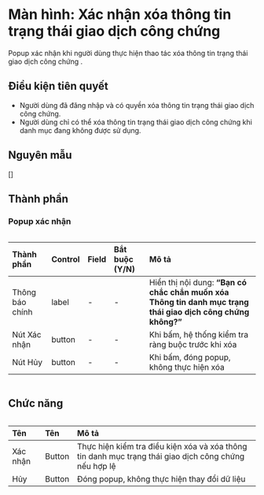# Màn hình: Xác nhận xóa thông tin trạng thái giao dịch công chứng
Popup xác nhận khi người dùng thực hiện thao tác xóa thông tin trạng thái giao dịch công chứng .

## Điều kiện tiên quyết
- Người dùng đã đăng nhập và có quyền xóa thông tin trạng thái giao dịch công chứng.
- Người dùng chỉ có thể xóa thông tin trạng thái giao dịch công chứng khi danh mục đang không được sử dụng.

## Nguyên mẫu
[]

## Thành phần

### Popup xác nhận

<div style="overflow-x:auto">

| Thành phần      | Control | Field | Bắt buộc (Y/N) | Mô tả                                                                                                        |
|:----------------|:--------|:------|:---------------|:-------------------------------------------------------------------------------------------------------------|
| Thông báo chính | label   | -     | -              | Hiển thị nội dung: **“Bạn có chắc chắn muốn xóa Thông tin danh mục trạng thái giao dịch công chứng không?”**        |
| Nút Xác nhận    | button  | -     | -              | Khi bấm, hệ thống kiểm tra ràng buộc trước khi xóa                                                           |
| Nút Hủy         | button  | -     | -              | Khi bấm, đóng popup, không thực hiện xóa                                                                     |

</div>

## Chức năng

<div style="overflow-x:auto">

| Tên        | Tên   | Mô tả                                                                                                   |
| :--------- | :----- | :----------------------------------------------------------------------------------------------------- |
| Xác nhận   | Button | Thực hiện kiểm tra điều kiện xóa và xóa thông tin danh mục trạng thái giao dịch công chứng nếu hợp lệ         |
| Hủy        | Button | Đóng popup, không thực hiện thay đổi dữ liệu                                                           |

</div>
